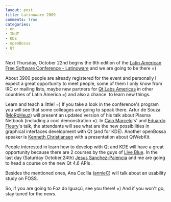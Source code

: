 ```yaml
---
layout: post
title: Latinoware 2009
comments: true
categories:
- en
- INdT
- KDE
- openBossa
- Qt
---
```

Next Thursday, October 22nd begins the 6th edition of the [Latin American Free Software Conference - Latinoware](http://www.latinoware.org) and we are going to be there =)

About 3900 people are already registered for the event and personally I expect a great opportunity to meet people, some of them I only know from IRC or mailing lists, maybe new partners for [Qt Labs Americas](http://qtlabs.openbossa.org/) in other countries of Latin America =) and also a chance  to learn new things.

Learn and teach a little! =) If you take a look in the conference's program you will see that some colleages are going to speak there. Artur de Souza ([MoRpHeuz](http://blog.morpheuz.cc/)) will present an updated version of his talk about Plasma Netbook (including a cool demonstration =). In [Caio Marcelo](http://blog.cmarcelo.org/)'s' and [Eduardo Fleury](http://blog.eduardofleury.com/)'s talk, the attendants will see what are the new possibilities in graphical interfaces development with Qt (and for KDE). Another openBossa speaker is [Kenneth Christiansen](http://codeposts.blogspot.com/) with a presentation about QtWebKit.

People interested in learn how to develop with Qt and KDE will have a great opportunity because there are 2 courses by the guys of [Live Blue](http://liveblue.wordpress.com/). In the last day (Saturday October,24th) [Jesus Sanchez-Palencia](http://wouwlabs.com/blogs/jeez) and me are going to head a course on the new Qt 4.6 APIs .

Besides the mentioned ones, Ana Cecília ([annieC](http://www.wouwlabs.com/blogs/anniec/)) will talk about an usability study on FOSS.

So, if you are going to Foz do Iguaçú, see you there! =) And if you won't go, stay tuned for the news.
